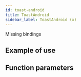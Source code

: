 ```yaml
---
id: toast-android
title: ToastAndroid
sidebar_label: ToastAndroid (x)
---
```


Missing bindings

## Example of use

## Function parameters
